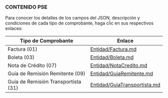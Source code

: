 ### CONTENIDO PSE

Para conocer los detalles de los campos del JSON, descripción y condiciones de cada tipo de comprobante, haga clic en sus respectivos enlaces:

| Tipo de Comprobante | Enlace |
| --- | --- |
| Factura (01) | [Entidad/Factura.md](../EntidadFactura/Factura.md) |
| Boleta (03) | [Entidad/Boleta.md](../EntidadBoleta/Boleta.md) |
| Nota de Crédito (07) | [Entidad/NotaCredito.md](../EntidadNotaCredito/NotaCredito.md) |
| Guía de Remisión Remitente (09) | [Entidad/GuiaRemitente.md](../EntidadGuiaRemitente/GuiaRemitente.md) |
| Guía de Remisión Transportista (31) | [Entidad/GuiaTransportista.md](../EntidadGuiaTransportista/GuiaTransportista.md) |